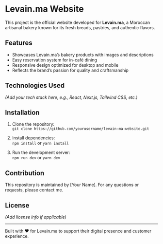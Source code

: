 # Levain.ma Website

This project is the official website developed for **Levain.ma**, a Moroccan artisanal bakery known for its fresh breads, pastries, and authentic flavors.

## Features

- Showcases Levain.ma’s bakery products with images and descriptions  
- Easy reservation system for in-café dining  
- Responsive design optimized for desktop and mobile  
- Reflects the brand’s passion for quality and craftsmanship

## Technologies Used

*(Add your tech stack here, e.g., React, Next.js, Tailwind CSS, etc.)*

## Installation

1. Clone the repository:  
   `git clone https://github.com/yourusername/levain-ma-website.git`

2. Install dependencies:  
   `npm install` or `yarn install`

3. Run the development server:  
   `npm run dev` or `yarn dev`

## Contribution

This repository is maintained by [Your Name]. For any questions or requests, please contact me.

## License

*(Add license info if applicable)*

---

Built with ❤️ for Levain.ma to support their digital presence and customer experience.
